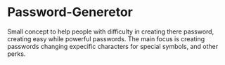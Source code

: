 # Password-Generetor
Small concept to help people with difficulty in creating there password, creating easy while powerful passwords.
The main focus is creating passwords changing expecific characters for special symbols,
and other perks.

